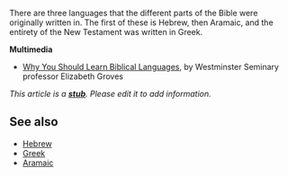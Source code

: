 There are three languages that the different parts of the Bible
were originally written in. The first of these is Hebrew, then
Aramaic, and the entirety of the New Testament was written in
Greek.

**Multimedia**

-   [Why You Should Learn Biblical Languages](http://ianhughclary.com/2009/09/24/why-you-should-learn-biblical-languages/),
    by Westminster Seminary professor Elizabeth Groves

*This article is a **[stub](http://www.theopedia.com/Category:Theopedia_stubs "Category:Theopedia stubs")**. Please edit it to add information.*
## See also

-   [Hebrew](Hebrew "Hebrew")
-   [Greek](Greek "Greek")
-   [Aramaic](Aramaic "Aramaic")



